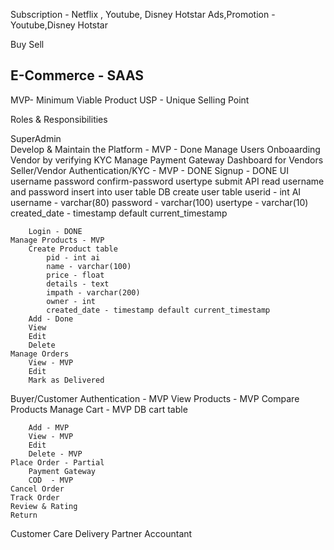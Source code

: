 Subscription - Netflix , Youtube, Disney Hotstar
Ads,Promotion - Youtube,Disney Hotstar

Buy
Sell


E-Commerce - SAAS
------------------
MVP- Minimum Viable Product
USP - Unique Selling Point

Roles & Responsibilities

SuperAdmin  
    Develop & Maintain the Platform - MVP - Done
    Manage Users
    Onboaarding Vendor by verifying KYC
    Manage Payment Gateway
    Dashboard for Vendors
Seller/Vendor
    Authentication/KYC - MVP - DONE
        Signup - DONE
            UI
                username
                password
                confirm-password
                usertype
                submit
            API
                read username and password
                insert into user table
            DB
                create user table
                    userid - int AI
                    username - varchar(80)
                    password - varchar(100)
                    usertype - varchar(10)
                    created_date - timestamp default current_timestamp

        Login - DONE
    Manage Products - MVP
        Create Product table
            pid - int ai
            name - varchar(100)
            price - float
            details - text
            impath - varchar(200)
            owner - int
            created_date - timestamp default current_timestamp
        Add - Done
        View
        Edit
        Delete
    Manage Orders        
        View - MVP
        Edit
        Mark as Delivered
Buyer/Customer
    Authentication - MVP
    View Products - MVP
    Compare Products
    Manage Cart - MVP
    DB
        cart table
            
        Add - MVP
        View - MVP
        Edit
        Delete - MVP
    Place Order - Partial
        Payment Gateway
        COD  - MVP
    Cancel Order
    Track Order
    Review & Rating
    Return
Customer Care
Delivery Partner
Accountant

